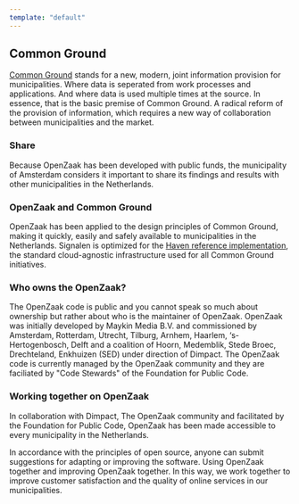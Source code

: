 ```yaml
---
template: "default"
---
```


## Common Ground

[Common Ground](https://www.commonground.nl) stands for a new, modern, joint information provision for municipalities. Where data is seperated from work processes and applications. And where data is used multiple times at the source. In essence, that is the basic premise of Common Ground. A radical reform of the provision of information, which requires a new way of collaboration between municipalities and the market.

### Share

Because OpenZaak has been developed with public funds, the municipality of Amsterdam considers it important to share its findings and results with other municipalities in the Netherlands.

### OpenZaak and Common Ground

OpenZaak has been applied to the design principles of Common Ground, making it quickly, easily and safely available to municipalities in the Netherlands. Signalen is optimized for the [Haven reference implementation](https://haven.commonground.nl), the standard cloud-agnostic infrastructure used for all Common Ground initiatives.

### Who owns the OpenZaak?

The OpenZaak code is public and you cannot speak so much about ownership but rather about who is the maintainer of OpenZaak. OpenZaak was initially developed by Maykin Media B.V. and commissioned by Amsterdam, Rotterdam, Utrecht, Tilburg, Arnhem, Haarlem, ‘s-Hertogenbosch, Delft and a coalition of Hoorn, Medemblik, Stede Broec, Drechteland, Enkhuizen (SED) under direction of Dimpact. The OpenZaak code is currently managed by the OpenZaak community and they are faciliated by "Code Stewards" of the Foundation for Public Code.

### Working together on OpenZaak

In collaboration with Dimpact, The OpenZaak community and facilitated by the Foundation for Public Code, OpenZaak has been made accessible to every municipality in the Netherlands.

In accordance with the principles of open source, anyone can submit suggestions for adapting or improving the software. Using OpenZaak together and improving OpenZaak together. In this way, we work together to improve customer satisfaction and the quality of online services in our municipalities.
